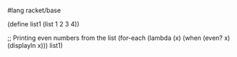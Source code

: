 #lang racket/base

(define list1 (list 1 2 3 4))

;; Printing even numbers from the list
(for-each (lambda (x)
(when (even? x)
(displayln x)))
list1)